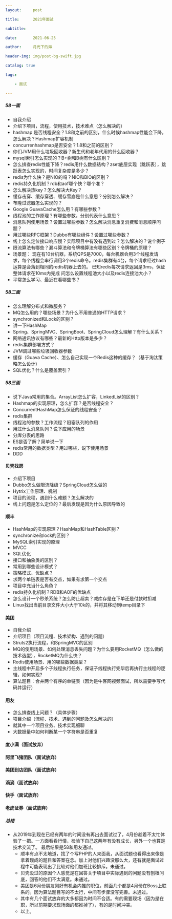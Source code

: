 ```yaml
---
layout:     post

title:      2021年面试

subtitle:

date:       2021-06-25

author:     月光下的海

header-img: img/post-bg-swift.jpg

catalog: true

tags:

    - 面试

---
```


##### 58一面
- 自我介绍
- 介绍下项目，流程，使用技术，技术难点（怎么解决的）
- hashmap 是否线程安全？1.8和之前的区别，什么时候hashmap性能会下降，怎么解决？Hashmap扩容机制
- concurrenhashmap是否安全？1.8和之前的区别？
- 你们JVM用什么垃圾回收器？新生代和老年代用的什么回收器？
- mysql索引怎么实现的？B+树和B树有什么区别？
- 怎么排查redis性能下降？redis用什么数据结构？zset底层实现（跳跃表），跳跃表怎么实现的，时间复杂度是多少？
- redis为什么快？是NIO的吗？NIO和BIO的区别？
- redis持久化机制？rdb和aof哪个快？哪个准？
- 怎么解决热key？怎么解决大Key？
- 缓存击穿、缓存穿透、缓存雪崩是什么意思？分别怎么解决？
- 布隆过滤器怎么实现的？
- Google GuavaCache怎么用？有哪些参数？
- 线程池的工作原理？有哪些参数，分别代表什么意思？
- 消息队列使用场景？设置过哪些参数？怎么解决消息重复消费和消息顺序问题？
- 用过哪些RPC框架？Dubbo有哪些组件？设置过哪些参数？
- 线上怎么定位接口响应慢？实际项目中有没有遇到过？怎么解决的？说个例子
- 限流算法有哪些？漏斗算法和令牌桶算法有哪些区别？令牌桶的原理？
- 场景题：
现在有10台机器，系统QPS是7000，每台机器会用3个线程发请求，每个线程会串行调用3个redis命令。redis集群有4台，每个请求经过hash运算是会落到相同的redis机器上去的。
已知redis每次请求返回是3ms，保证整体请求在10ms内完成
问怎么设置线程池大小以及redis连接池大小？
- 平常怎么学习、最近在看哪些书？

##### 58二面
- 怎么理解分布式和微服务？
- MQ怎么用的？哪些场景？为什么不用普通的HTTP请求？
- synchronized和Lock的区别？
- 讲一下HashMap
- Spring、SpringMVC、SpringBoot、SpringCloud怎么理解？有什么关系？
- 网络通讯协议有哪些？最新的Http版本是多少？
- redis集群部署方式？
- JVM调过哪些垃圾回收器参数
- 缓存（Guava Cache）、怎么自己实现一个Redis这种的缓存？（基于淘汰策略怎么设计）
- SQL优化？什么是覆盖索引？

##### 58三面
- 说下Java常用的集合。ArrayList怎么扩容，LinkedList的区别？
- Hashmap的实现原理，怎么扩容？是否线程安全？
- ConcurrentHashMap怎么保证的线程安全？
- redis集群
- 线程池的参数？工作流程？阻塞队列的作用
- 用过什么消息队列？说下应用的场景
- 分库分表的思路
- ES是否了解？简单说一下
- redis常用的数据类型？用过哪些，说下使用场景
- DDD


#### 贝壳找房
- 介绍下项目
- Dubbo怎么做限流降级？SpringCloud怎么做的
- Hytrix工作原理、机制 
- 项目的流程，遇到什么难题？怎么解决的
- 线上问题是怎么定位的？最后发现是因为什么原因导致的

#### 顺丰
- HashMap的实现原理？HashMap和HashTable区别？
- synchronize和lock的区别？
- MySQL索引实现的原理
- MVCC
- SQL优化
- 接口和抽象类的区别？
- 常用到哪些设计模式？
- 策略模式、优缺点？
- 求两个单链表是否有交点，如果有求第一个交点
- 项目中充当什么角色？
- redis持久化机制？RDB和AOF的优缺点
- 怎么设计一个秒杀系统？怎么防止超卖？减库存是在下单还是付款时扣减
- Linux找出当前目录文件大小大于10k的，并将其移动到temp目录下

#### 美团
- 自我介绍
- 介绍项目（项目流程、技术架构、遇到的问题）
- Struts2执行流程，和SpringMVC的区别
- MQ的使用场景、如何处理消息丢失问题？为什么要用RocketMQ（怎么做的技术选型），RocketMQ为什么快？
- Redis使用场景、用的哪些数据类型？
- 主线程中开启多个子线程执行任务，保证子线程执行完毕后再执行主线程的逻辑，如何实现?
- 算法题目：合并两个有序的单链表（因为是牛客网视频面试，所以需要手写代码并运行）

#### 用友
- 怎么排查线上问题？（具体步骤）
- 项目介绍（流程、技术、遇到的问题及怎么解决的）
- 就其中一个项目业务、技术实现细聊
- 大数据量中如何判断某一个字符串是否重复

#### 度小满（面试放弃）
#### 阿里飞猪团队（面试放弃）
#### 美团到店团队（面试放弃）
#### 滴滴（面试放弃）
#### 快手（面试放弃）
#### 老虎证券（面试放弃）

##### 总结
- 从2019年到现在已经有两年的时间没有再出去面试过了，4月份趁着不太忙体验了一把。一方面看看行情，检验下自己这两年有没有成长，另外一个也算是技术交流了。
最后结果是58和用友通过。
  - 顺丰有点不太地道，找了个写PHP的人来面我，从面试题也看得出来像是拿着现成的题目和答案在念。加上对他们兴趣没那么大，还有就是面试过程中可能表现出了比较对他们加班比较排斥。未通过。
  - 贝壳没过的原因个人感觉是在回答关于项目中实际遇到的问题没有刨根问底，回答的他们不太满意。未通过。
  - 美团是6月份朋友刚好有机会内推的职位，前面几个都是4月份在Boss上联系的。因为算法题目写的不太行，中间有步骤没写完善。未通过。
  - 其中有几个面试放弃的大多都因为时间不合适。有的需要现场（因为是在职，所以前期要求现场面的都推掉了），有的是时间冲突。
  - 以上。

